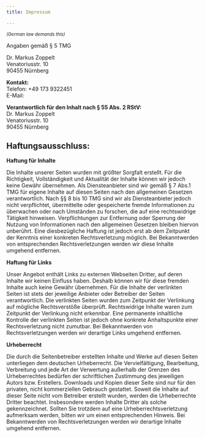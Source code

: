 ```yaml
---
title: Impressum

---
```


<small>*(German law demands this)*</small>

Angaben gemäß § 5 TMG

Dr. Markus Zoppelt<br />
Venatoriusstr. 10<br />
90455 Nürnberg<br />

**Kontakt:**<br />
Telefon: +49 173 9322451<br />
E-Mail: <a href="javascript:location='mailto:\u006d\u0061\u0072\u006b\u0075\u0073\u0040\u007a\u006f\u0070\u0070\u0065\u006c\u0074\u002e\u006e\u0065\u0074';void 0"><script type="text/javascript">document.write('\u006d\u0061\u0072\u006b\u0075\u0073\u0040\u007a\u006f\u0070\u0070\u0065\u006c\u0074\u002e\u006e\u0065\u0074')</script></a>

**Verantwortlich für den Inhalt nach § 55 Abs. 2 RStV:**<br />
Dr. Markus Zoppelt<br />
Venatoriusstr. 10<br />
90455 Nürnberg<br />

## Haftungsausschluss:

**Haftung für Inhalte**

Die Inhalte unserer Seiten wurden mit größter Sorgfalt erstellt. Für die
Richtigkeit, Vollständigkeit und Aktualität der Inhalte können wir jedoch keine
Gewähr übernehmen. Als Diensteanbieter sind wir gemäß § 7 Abs.1 TMG für eigene
Inhalte auf diesen Seiten nach den allgemeinen Gesetzen verantwortlich. Nach §§
8 bis 10 TMG sind wir als Diensteanbieter jedoch nicht verpflichtet,
übermittelte oder gespeicherte fremde Informationen zu überwachen oder nach
Umständen zu forschen, die auf eine rechtswidrige Tätigkeit hinweisen.
Verpflichtungen zur Entfernung oder Sperrung der Nutzung von Informationen nach
den allgemeinen Gesetzen bleiben hiervon unberührt. Eine diesbezügliche Haftung
ist jedoch erst ab dem Zeitpunkt der Kenntnis einer konkreten Rechtsverletzung
möglich. Bei Bekanntwerden von entsprechenden Rechtsverletzungen werden wir
diese Inhalte umgehend entfernen.

**Haftung für Links**

Unser Angebot enthält Links zu externen Webseiten Dritter, auf deren Inhalte
wir keinen Einfluss haben. Deshalb können wir für diese fremden Inhalte auch
keine Gewähr übernehmen. Für die Inhalte der verlinkten Seiten ist stets der
jeweilige Anbieter oder Betreiber der Seiten verantwortlich. Die verlinkten
Seiten wurden zum Zeitpunkt der Verlinkung auf mögliche Rechtsverstöße
überprüft. Rechtswidrige Inhalte waren zum Zeitpunkt der Verlinkung nicht
erkennbar. Eine permanente inhaltliche Kontrolle der verlinkten Seiten ist
jedoch ohne konkrete Anhaltspunkte einer Rechtsverletzung nicht zumutbar. Bei
Bekanntwerden von Rechtsverletzungen werden wir derartige Links umgehend
entfernen.

**Urheberrecht**

Die durch die Seitenbetreiber erstellten Inhalte und Werke auf diesen Seiten
unterliegen dem deutschen Urheberrecht. Die Vervielfältigung, Bearbeitung,
Verbreitung und jede Art der Verwertung außerhalb der Grenzen des
Urheberrechtes bedürfen der schriftlichen Zustimmung des jeweiligen Autors bzw.
Erstellers. Downloads und Kopien dieser Seite sind nur für den privaten, nicht
kommerziellen Gebrauch gestattet. Soweit die Inhalte auf dieser Seite nicht vom
Betreiber erstellt wurden, werden die Urheberrechte Dritter beachtet.
Insbesondere werden Inhalte Dritter als solche gekennzeichnet. Sollten Sie
trotzdem auf eine Urheberrechtsverletzung aufmerksam werden, bitten wir um
einen entsprechenden Hinweis. Bei Bekanntwerden von Rechtsverletzungen werden
wir derartige Inhalte umgehend entfernen.
